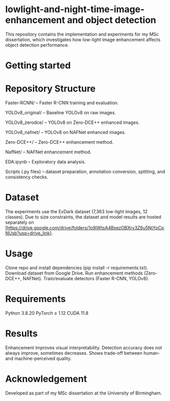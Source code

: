 # lowlight-and-night-time-image-enhancement and object detection
This repository contains the implementation and experiments for my MSc dissertation, which investigates how low-light image enhancement affects object detection performance.

# Getting started

# Repository Structure


Faster-RCNN/ – Faster R-CNN training and evaluation.

YOLOv8_original/ – Baseline YOLOv8 on raw images.

YOLOv8_zerodce/ – YOLOv8 on Zero-DCE++ enhanced images.

YOLOv8_nafnet/ – YOLOv8 on NAFNet enhanced images.

Zero-DCE++/ – Zero-DCE++ enhancement method.

NafNet/ – NAFNet enhancement method.

EDA.ipynb – Exploratory data analysis.

Scripts (.py files) – dataset preparation, annotation conversion, splitting, and consistency checks.


# Dataset
The experiments use the ExDark dataset (7,363 low-light images, 12 classes).
Due to size constraints, the dataset and model results are hosted separately on [https://drive.google.com/drive/folders/1o9iWtsA4BxezOBXrv3Z6u5NjYpCpNUsb?usp=drive_link].

# Usage

Clone repo and install dependencies (pip install -r requirements.txt).
Download dataset from Google Drive.
Run enhancement methods (Zero-DCE++, NAFNet).
Train/evaluate detectors (Faster R-CNN, YOLOv8).


# Requirements

Python 3.8.20
PyTorch ≥ 1.12
CUDA 11.8


# Results

Enhancement improves visual interpretability.
Detection accuracy does not always improve, sometimes decreases.
Shows trade-off between human- and machine-perceived quality.


# Acknowledgement
Developed as part of my MSc dissertation at the University of Birmingham.
